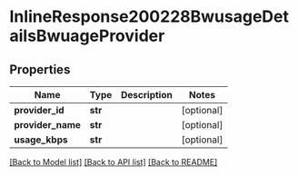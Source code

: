 # InlineResponse200228BwusageDetailsBwuageProvider

## Properties
Name | Type | Description | Notes
------------ | ------------- | ------------- | -------------
**provider_id** | **str** |  | [optional] 
**provider_name** | **str** |  | [optional] 
**usage_kbps** | **str** |  | [optional] 

[[Back to Model list]](../README.md#documentation-for-models) [[Back to API list]](../README.md#documentation-for-api-endpoints) [[Back to README]](../README.md)

